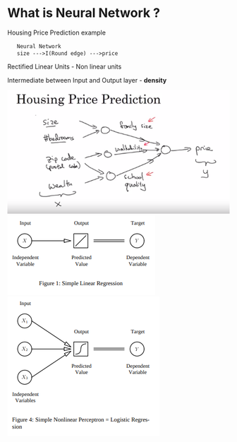# What is Neural Network ?

Housing Price Prediction example 
  
  ``` mermaid
     Neural Network 
     size --->I(Round edge) --->price
  ```
  
  Rectified Linear Units - Non linear units
  
  
  Intermediate between Input and Output layer - __density__
  
  ![HousePrediction - Adding hidden layer overview](NeuralNWDiag.png)
  ![Simple Linear Regression](SimpleLR.png)
  ![Simple Logistic Regression](logisticReg.png)  
  
